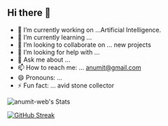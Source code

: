 ## Hi there 👋

<!--
**anumit-web/anumit-web** is a ✨ _special_ ✨ repository because its `README.md` (this file) appears on your GitHub profile.

Here are some ideas to get you started:

-->

- 🔭 I’m currently working on ...Artificial Intelligence.
- 🌱 I’m currently learning ... 
- 👯 I’m looking to collaborate on ... new projects
- 🤔 I’m looking for help with ...
- 💬 Ask me about ... 
- 📫 How to reach me: ... anumit@gmail.com
- 😄 Pronouns: ... 
- ⚡ Fun fact: ... avid stone collector


![anumit-web's Stats](https://github-readme-stats.vercel.app/api?username=anumit-web&theme=maroongold&show_icons=true&hide_border=false&count_private=true)

[![GitHub Streak](https://streak-stats.demolab.com?user=anumit-web&theme=neon-blurange)](https://git.io/streak-stats)

